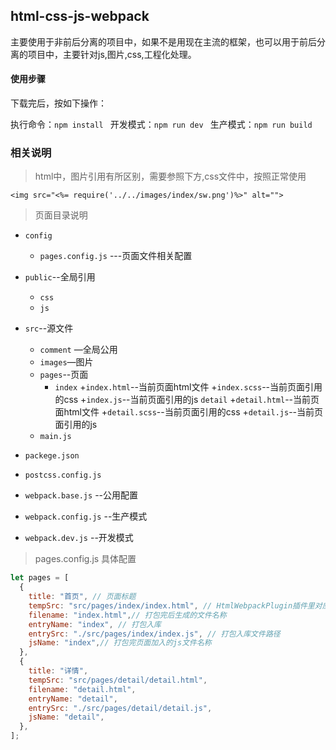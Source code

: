 ## html-css-js-webpack
主要使用于非前后分离的项目中，如果不是用现在主流的框架，也可以用于前后分离的项目中，主要针对js,图片,css,工程化处理。
#### 使用步骤
下载完后，按如下操作：

执行命令：`npm install `
开发模式：`npm run dev `
生产模式：`npm run build `

### 相关说明

> html中，图片引用有所区别，需要参照下方,css文件中，按照正常使用

    <img src="<%= require('../../images/index/sw.png')%>" alt="">

> 页面目录说明

+ `config`

	+ `pages.config.js` ---页面文件相关配置
+ `public`--全局引用
    + `css`
    + `js`
	
+ `src`--源文件
	+ `comment` —全局公用
	+ `images`—图片
	+ `pages`--页面
		+ `index`
			+`index.html`--当前页面html文件
			+`index.scss`--当前页面引用的css
			+`index.js`--当前页面引用的js
		 `detail`
			+`detail.html`--当前页面html文件
			+`detail.scss`--当前页面引用的css
			+`detail.js`--当前页面引用的js
	+ `main.js`
+ `packege.json`

+ `postcss.config.js` 

+ `webpack.base.js` --公用配置

+ `webpack.config.js`  --生产模式

+ `webpack.dev.js` --开发模式
> pages.config.js 具体配置
```javascript
let pages = [
  {
    title: "首页", // 页面标题
    tempSrc: "src/pages/index/index.html", // HtmlWebpackPlugin插件里对应的template参数，
    filename: "index.html",// 打包完后生成的文件名称
    entryName: "index", // 打包入库
    entrySrc: "./src/pages/index/index.js", // 打包入库文件路径
    jsName: "index",// 打包完页面加入的js文件名称
  },
  {
    title: "详情",
    tempSrc: "src/pages/detail/detail.html",
    filename: "detail.html",
    entryName: "detail",
    entrySrc: "./src/pages/detail/detail.js",
    jsName: "detail",
  },
];
```